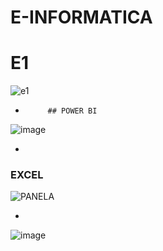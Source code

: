 # E-INFORMATICA
# E1
![e1](https://github.com/Samuelcruzfelixsales/E-INFORMATICA/assets/163362445/8bcfcfea-d6d2-4798-89c0-49d2cbf3a394)

*
           ## POWER BI
           
![image](https://github.com/Samuelcruzfelixsales/E-INFORMATICA/assets/163362445/c9e23e37-76dc-49d8-808c-985c466e5911)


 *
 ### EXCEL
![PANELA](https://github.com/Samuelcruzfelixsales/E-INFORMATICA/assets/163362445/3de56dce-580d-430c-9dcf-80f3b4ce9c3d)

*

![image](https://github.com/Samuelcruzfelixsales/E-INFORMATICA/assets/163362445/f2740d9c-34f7-4de5-893a-48a517d80137)
